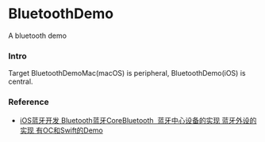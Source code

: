 # BluetoothDemo
A bluetooth demo

### Intro

Target BluetoothDemoMac(macOS) is peripheral, BluetoothDemo(iOS) is central.

### Reference

- [iOS蓝牙开发 Bluetooth蓝牙CoreBluetooth  蓝牙中心设备的实现 蓝牙外设的实现 有OC和Swift的Demo](https://www.jianshu.com/p/38a4c6451d93)

